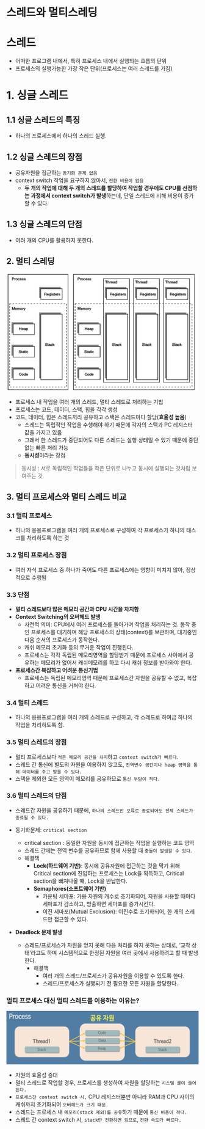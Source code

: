# 스레드와 멀티스레딩

# 스레드

-  어떠한 프로그램 내에서, 특히 프로세스 내에서 실행되는 흐름의 단위
- 프로세스의 실행가능한 가장 작은 단위(프로세스는 여러 스레드를 가짐)

# 1. 싱글 스레드

## 1.1 싱글 스레드의 특징

- 하나의 프로세스에서 하나의 스레드 실행.

## 1.2 싱글 스레드의 장점

- 공유자원을 접근하는 `동기화 문제 없음`
- context switch 작업을 요구하지 않아서, `전환 비용이 없음`
    - **두 개의 작업에 대해 두 개의 스레드를 할당하여 작업할 경우에도 CPU를 선점하는 과정에서 context switch가 발생**하는데, 단일 스레드에 비해 비용이 증가할 수 있다.

## 1.3 싱글 스레드의 단점
- 여러 개의 CPU를 활용하지 못한다.

## 2. 멀티 스레딩

![img](../../img/process_thread.png)

- 프로세스 내 작업을 여러 개의 스레드, 멀티 스레드로 처리하는 기법
- 프로세스는 코드, 데이터, 스택, 힙을 각각 생성
- 코드, 데이터, 힙은 스레드끼리 공유하고 스택은 스레드마다 할당(**효율성 높음**)
    - 스레드는 독립적인 작업을 수행해야 하기 때문에 각자의 스택과 PC 레지스터 값을 가지고 있음
    - 그래서 한 스레드가 중단되어도 다른 스레드는 실행 상태일 수 있기 때문에 중단없는 빠른 처리 가능
    - **동시성**이라는 장점

> 동시성 : 서로 독립적인 작업들을 작은 단위로 나누고 동시에 실행되는 것처럼 보여주는 것

## 3. 멀티 프로세스와 멀티 스레드 비교

### 3.1 멀티 프로세스

- 하나의 응용프로그램을 여러 개의 프로세스로 구성하여 각 프로세스가 하나의 태스크를 처리하도록 하는 것

### 3.2 멀티 프로세스 장점

- 여러 자식 프로세스 중 하나가 죽어도 다른 프로세스에는 영향이 미치지 않아, 정상적으로 수행됨

### 3.3 단점

- **멀티 스레드보다 많은 메모리 공간과 CPU 시간을 차지함**
- **Context Switching의 오버헤드 발생**
    - 사전적 의미: CPU에서 여러 프로세스를 돌아가며 작업을 처리하는 것. 동작 중인 프로세스를 대기하며 해당 프로세스의 상태(context)를 보관하며, 대기중인 다음 순서의 프로세스가 동작한다.
    - 캐쉬 메모리 초기화 등의 무거운 작업이 진행된다.
    - 프로세스는 각각 독립된 메모리영역을 할당받기 때문에 프로세스 사이에서 공유하는 메모리가 없어서 캐쉬메모리를 하고 다시 캐쉬 정보를 받아와야 한다.
- **프로세스간 복잡하고 어려운 통신기법**
    - 프로세스는 독립된 메모리영역 때문에 프로세스간 자원을 공유할 수 없고, 복잡하고 어려운 통신을 거쳐야 한다.

### 3.4 멀티 스레드

- 하나의 응용프로그램을 여러 개의 스레드로 구성하고, 각 스레드로 하여금 하나의 작업을 처리하도록 함.

### 3.5 멀티 스레드의 장점

- 멀티 프로세스보다 `적은 메모리 공간을 차지`하고 `context switch가 빠르다`.
- 스레드 간 통신에 별도의 자원을 이용하지 않고도, `전역변수 공간이나 heap 영역을 통해 데이터를 주고 받을 수 있다.`
- 스택을 제외한 모든 영역이 메모리를 공유하므로 `통신 부담이 적다.`

### 3.6 멀티 스레드의 단점

- 스레드간 자원을 공유하기 때문에, `하나의 스레드만 오류로 종료되어도 전체 스레드가 종료될 수 있다.`
- 동기화문제: `critical section`
    - critical section : 동일한 자원을 동시에 접근하는 작업을 실행하는 코드 영역
    - 스레드 간에는 전역 변수를 공유하므로 함께 사용할 때 `충돌이 발생할 수 있다`.
    - 해결책
        - **Lock(하드웨어 기반)**: 동시에 공유자원에 접근하는 것을 막기 위해 Critical section에 진입하는 프로세스는 Lock을 획득하고, Critical section을 빠져나올 때, Lock을 반납한다.
        - **Semaphores(소프트웨어 기반)**
            - 카운팅 세마포: 가용 자원의 개수로 초기화되어, 자원을 사용할 때마다 세마포가 감소하고, 방출하면 세마포를 증가시킨다.
            - 이진 세마포(Mutual Exclusion): 이진수로 초기화되어, 한 개의 스레드만 접근할 수 있다.

- **Deadlock 문제 발생**
    - 스레드/프로세스가 자원을 얻지 못해 다음 처리를 하지 못하는 상태로, ‘교착 상태’라고도 하며 시스템적으로 한정된 자원을 여러 곳에서 사용하려고 할 때 발생한다.
        - 해결책
            - 여러 개의 스레드/프로세스가 공유자원을 이용할 수 있도록 한다.
            - 스레드/프로세스가 실행되기 전 필요한 모든 자원을 할당한다.

### 멀티 프로세스 대신 멀티 스레드를 이용하는 이유는?

![img](../../img/multithread.png)

- 자원의 효율성 증대
- 멀티 스레드로 작업할 경우, 프로세스를 생성하여 자원을 할당하는 `시스템 콜이 줄어든다.`
- `프로세스간 context switch 시,` CPU 레지스터뿐만 아니라 RAM과 CPU 사이의 캐쉬까지 초기화되어 `오버헤드가 크기 때문.`
- 스레드는 프로세스 내 `메모리(stack 제외)를 공유`하기 때문에 `통신 비용이 적다.`
- 스레드 간 context switch 시, `stack만 전환하면 되므로`, `전환 속도가 빠르다.`